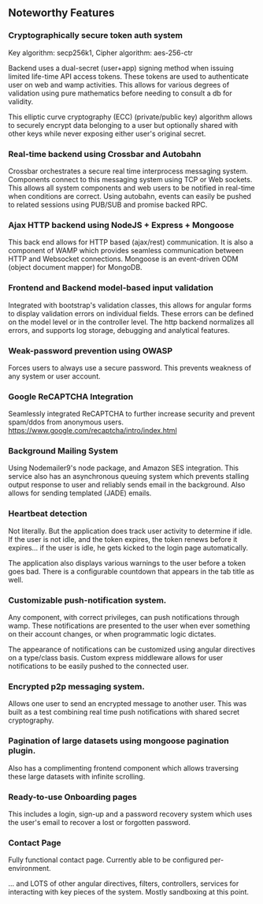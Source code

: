 ## Noteworthy Features

### Cryptographically secure token auth system

Key algorithm: secp256k1, Cipher algorithm: aes-256-ctr

Backend uses a dual-secret (user+app) signing method when issuing limited life-time API access tokens. These tokens are used to authenticate user on web and wamp activities. This allows for various degrees of validation using pure mathematics before needing to consult a db for validity.

This elliptic curve cryptography (ECC) (private/public key) algorithm allows to securely encrypt data belonging to a user but optionally shared with other keys while never exposing either user's original secret.

### Real-time backend using Crossbar and Autobahn

Crossbar orchestrates a secure real time interprocess messaging system. Components connect to this messaging system using TCP or Web sockets. This allows all system components and web users to be notified in real-time when conditions are correct. Using autobahn, events can easily be pushed to related sessions using PUB/SUB and promise backed RPC.

### Ajax HTTP backend using NodeJS + Express + Mongoose

This back end allows for HTTP based (ajax/rest) communication. It is also a component of WAMP which provides seamless communication between HTTP and Websocket connections. Mongoose is an event-driven ODM (object document mapper) for MongoDB.

### Frontend and Backend model-based input validation

Integrated with bootstrap's validation classes, this allows for angular forms to display validation errors on individual fields. These errors can be defined on the model level or in the controller level. The http backend normalizes all errors, and supports log storage, debugging and analytical features.

### Weak-password prevention using OWASP

Forces users to always use a secure password. This prevents weakness of any system or user account.

### Google ReCAPTCHA Integration

Seamlessly integrated ReCAPTCHA to further increase security and prevent spam/ddos from anonymous users. https://www.google.com/recaptcha/intro/index.html

### Background Mailing System

Using Nodemailer9's node package, and Amazon SES integration. This service also has an asynchronous queuing system which prevents stalling output response to user and reliably sends email in the background. Also allows for sending templated (JADE) emails.

### Heartbeat detection

Not literally. But the application does track user activity to determine if idle. If the user is not idle, and the token expires, the token renews before it expires... if the user is idle, he gets kicked to the login page automatically.

The application also displays various warnings to the user before a token goes bad. There is a configurable countdown that appears in the tab title as well.

### Customizable push-notification system.

Any component, with correct privileges, can push notifications through wamp. These notifications are presented to the user when ever something on their account changes, or when programmatic logic dictates.

The appearance of notifications can be customized using angular directives on a type/class basis. Custom express middleware allows for user notifications to be easily pushed to the connected user.

### Encrypted p2p messaging system.

Allows one user to send an encrypted message to another user. This was built as a test combining real time push notifications with shared secret cryptography.

### Pagination of large datasets using mongoose pagination plugin.

Also has a complimenting frontend component which allows traversing these large datasets with infinite scrolling.

### Ready-to-use Onboarding pages

This includes a login, sign-up and a password recovery system which uses the user's email to recover a lost or forgotten password.

### Contact Page

Fully functional contact page. Currently able to be configured per-environment.

... and LOTS of other angular directives, filters, controllers, services for interacting with key pieces of the system. Mostly sandboxing at this point.
